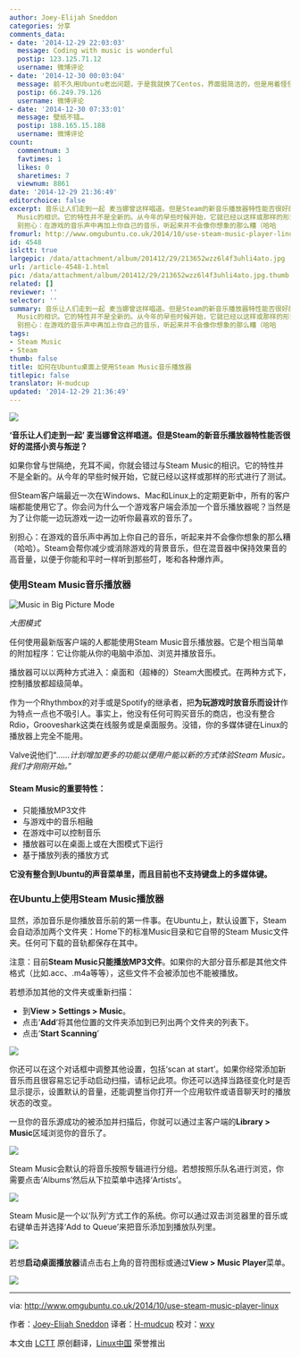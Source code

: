 ```yaml
---
author: Joey-Elijah Sneddon
categories: 分享
comments_data:
- date: '2014-12-29 22:03:03'
  message: Coding with music is wonderful
  postip: 123.125.71.12
  username: 微博评论
- date: '2014-12-30 00:03:04'
  message: 前不久用Ubuntu老出问题，于是我就换了Centos，界面挺简洁的，但是用着怪怪的，界面渲染出了点儿问题，还有shell command也是，每次source一下profile才行。
  postip: 66.249.79.126
  username: 微博评论
- date: '2014-12-30 07:33:01'
  message: 壁纸不错…
  postip: 188.165.15.188
  username: 微博评论
count:
  commentnum: 3
  favtimes: 1
  likes: 0
  sharetimes: 7
  viewnum: 8861
date: '2014-12-29 21:36:49'
editorchoice: false
excerpt: 音乐让人们走到一起 麦当娜曾这样唱道。但是Steam的新音乐播放器特性能否很好的混搭小资与叛逆？ 如果你曾与世隔绝，充耳不闻，你就会错过与Steam
  Music的相识。它的特性并不是全新的。从今年的早些时候开始，它就已经以这样或那样的形式进行了测试。 但Steam客户端最近一次在Windows、Mac和Linux上的定期更新中，所有的客户端都能使用它了。你会问为什么一个游戏客户端会添加一个音乐播放器呢？当然是为了让你能一边玩游戏一边一边听你最喜欢的音乐了。
  别担心：在游戏的音乐声中再加上你自己的音乐，听起来并不会像你想象的那么糟（哈哈
fromurl: http://www.omgubuntu.co.uk/2014/10/use-steam-music-player-linux
id: 4548
islctt: true
largepic: /data/attachment/album/201412/29/213652wzz6l4f3uhli4ato.jpg
url: /article-4548-1.html
pic: /data/attachment/album/201412/29/213652wzz6l4f3uhli4ato.jpg.thumb.jpg
related: []
reviewer: ''
selector: ''
summary: 音乐让人们走到一起 麦当娜曾这样唱道。但是Steam的新音乐播放器特性能否很好的混搭小资与叛逆？ 如果你曾与世隔绝，充耳不闻，你就会错过与Steam
  Music的相识。它的特性并不是全新的。从今年的早些时候开始，它就已经以这样或那样的形式进行了测试。 但Steam客户端最近一次在Windows、Mac和Linux上的定期更新中，所有的客户端都能使用它了。你会问为什么一个游戏客户端会添加一个音乐播放器呢？当然是为了让你能一边玩游戏一边一边听你最喜欢的音乐了。
  别担心：在游戏的音乐声中再加上你自己的音乐，听起来并不会像你想象的那么糟（哈哈
tags:
- Steam Music
- Steam
thumb: false
title: 如何在Ubuntu桌面上使用Steam Music音乐播放器
titlepic: false
translator: H-mudcup
updated: '2014-12-29 21:36:49'
---
```


![](/data/attachment/album/201412/29/213652wzz6l4f3uhli4ato.jpg)


**‘音乐让人们走到一起’ 麦当娜曾这样唱道。但是Steam的新音乐播放器特性能否很好的混搭小资与叛逆？**


如果你曾与世隔绝，充耳不闻，你就会错过与Steam Music的相识。它的特性并不是全新的。从今年的早些时候开始，它就已经以这样或那样的形式进行了测试。


但Steam客户端最近一次在Windows、Mac和Linux上的定期更新中，所有的客户端都能使用它了。你会问为什么一个游戏客户端会添加一个音乐播放器呢？当然是为了让你能一边玩游戏一边一边听你最喜欢的音乐了。


别担心：在游戏的音乐声中再加上你自己的音乐，听起来并不会像你想象的那么糟（哈哈）。Steam会帮你减少或消除游戏的背景音乐，但在混音器中保持效果音的高音量，以便于你能和平时一样听到那些叮，嘭和各种爆炸声。


### 使用Steam Music音乐播放器


![Music in Big Picture Mode](/data/attachment/album/201412/29/213653hnmr3wywbrfbt3ke.jpg)


*大图模式*


任何使用最新版客户端的人都能使用Steam Music音乐播放器。它是个相当简单的附加程序：它让你能从你的电脑中添加、浏览并播放音乐。


播放器可以以两种方式进入：桌面和（超棒的）Steam大图模式。在两种方式下，控制播放都超级简单。


作为一个Rhythmbox的对手或是Spotify的继承者，把**为玩游戏时放音乐而设计**作为特点一点也不吸引人。事实上，他没有任何可购买音乐的商店，也没有整合Rdio，Grooveshark这类在线服务或是桌面服务。没错，你的多媒体键在Linux的播放器上完全不能用。


Valve说他们“*……计划增加更多的功能以便用户能以新的方式体验Steam Music。我们才刚刚开始。*”


#### Steam Music的重要特性：


* 只能播放MP3文件
* 与游戏中的音乐相融
* 在游戏中可以控制音乐
* 播放器可以在桌面上或在大图模式下运行
* 基于播放列表的播放方式


**它没有整合到Ubuntu的声音菜单里，而且目前也不支持键盘上的多媒体键。**


### 在Ubuntu上使用Steam Music播放器


显然，添加音乐是你播放音乐前的第一件事。在Ubuntu上，默认设置下，Steam会自动添加两个文件夹：Home下的标准Music目录和它自带的Steam Music文件夹。任何可下载的音轨都保存在其中。


注意：目前**Steam Music只能播放MP3文件**。如果你的大部分音乐都是其他文件格式（比如.acc、.m4a等等），这些文件不会被添加也不能被播放。


若想添加其他的文件夹或重新扫描：


* 到**View > Settings > Music**。
* 点击‘**Add**‘将其他位置的文件夹添加到已列出两个文件夹的列表下。
* 点击‘**Start Scanning**’


![](/data/attachment/album/201412/29/213655izmn00tn6ytooin0.jpg)


你还可以在这个对话框中调整其他设置，包括‘scan at start’。如果你经常添加新音乐而且很容易忘记手动启动扫描，请标记此项。你还可以选择当路径变化时是否显示提示，设置默认的音量，还能调整当你打开一个应用软件或语音聊天时的播放状态的改变。


一旦你的音乐源成功的被添加并扫描后，你就可以通过主客户端的**Library > Music**区域浏览你的音乐了。


![](/data/attachment/album/201412/29/213656sce77m1nnfoc8nje.jpg)


Steam Music会默认的将音乐按照专辑进行分组。若想按照乐队名进行浏览，你需要点击‘Albums’然后从下拉菜单中选择‘Artists’。


![](/data/attachment/album/201412/29/213657luummazccj6udm4a.jpg)


Steam Music是一个以‘队列’方式工作的系统。你可以通过双击浏览器里的音乐或右键单击并选择‘Add to Queue’来把音乐添加到播放队列里。


![](/data/attachment/album/201412/29/213659hhhfdaxzpl6tpdlt.jpg)


若想**启动桌面播放器**请点击右上角的音符图标或通过**View > Music Player**菜单。


![](/data/attachment/album/201412/29/213700ltw59twelzv5s8wx.jpg)




---


via: <http://www.omgubuntu.co.uk/2014/10/use-steam-music-player-linux>


作者：[Joey-Elijah Sneddon](https://plus.google.com/117485690627814051450/?rel=author) 译者：[H-mudcup](https://github.com/H-mudcup) 校对：[wxy](https://github.com/wxy)


本文由 [LCTT](https://github.com/LCTT/TranslateProject) 原创翻译，[Linux中国](http://linux.cn/) 荣誉推出